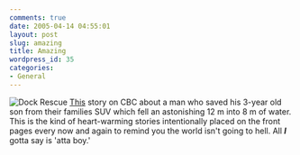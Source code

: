 ```yaml
---
comments: true
date: 2005-04-14 04:55:01
layout: post
slug: amazing
title: Amazing
wordpress_id: 35
categories:
- General
---
```


![Dock Rescue](http://www.isystech.net/images/bc-dockrescue.jpg)
[This](http://www.cbc.ca/story/canada/national/2005/04/14/bc-dock-accident050414.html) story on CBC about a man who saved his 3-year old son from their families SUV which fell an astonishing 12 m into 8 m of water. This is the kind of heart-warming stories intentionally placed on the front pages every now and again to remind you the world isn't going to hell. All _**I**_ gotta say is 'atta boy.'
